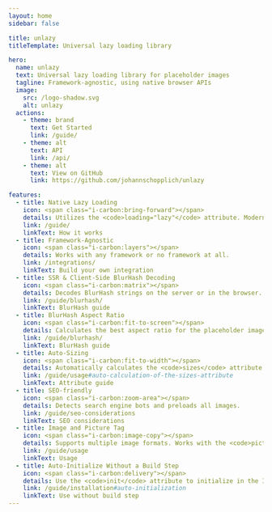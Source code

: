```yaml
---
layout: home
sidebar: false

title: unlazy
titleTemplate: Universal lazy loading library

hero:
  name: unlazy
  text: Universal lazy loading library for placeholder images
  tagline: Framework-agnostic, using native browser APIs
  image:
    src: /logo-shadow.svg
    alt: unlazy
  actions:
    - theme: brand
      text: Get Started
      link: /guide/
    - theme: alt
      text: API
      link: /api/
    - theme: alt
      text: View on GitHub
      link: https://github.com/johannschopplich/unlazy

features:
  - title: Native Lazy Loading
    icon: <span class="i-carbon:bring-forward"></span>
    details: Utilizes the <code>loading="lazy"</code> attribute. Modern browsers only.
    link: /guide/
    linkText: How it works
  - title: Framework-Agnostic
    icon: <span class="i-carbon:layers"></span>
    details: Works with any framework or no framework at all.
    link: /integrations/
    linkText: Build your own integration
  - title: SSR & Client-Side BlurHash Decoding
    icon: <span class="i-carbon:matrix"></span>
    details: Decodes BlurHash strings on the server or in the browser.
    link: /guide/blurhash/
    linkText: BlurHash guide
  - title: BlurHash Aspect Ratio
    icon: <span class="i-carbon:fit-to-screen"></span>
    details: Calculates the best aspect ratio for the placeholder image.
    link: /guide/blurhash/
    linkText: BlurHash guide
  - title: Auto-Sizing
    icon: <span class="i-carbon:fit-to-width"></span>
    details: Automatically calculates the <code>sizes</code> attribute for optimal performance.
    link: /guide/usage#auto-calculation-of-the-sizes-attribute
    linkText: Attribute guide
  - title: SEO-friendly
    icon: <span class="i-carbon:zoom-area"></span>
    details: Detects search engine bots and preloads all images.
    link: /guide/seo-considerations
    linkText: SEO considerations
  - title: Image and Picture Tag
    icon: <span class="i-carbon:image-copy"></span>
    details: Supports multiple image formats. Works with the <code>picture</code> tag.
    link: /guide/usage
    linkText: Usage
  - title: Auto-Initialize Without a Build Step
    icon: <span class="i-carbon:delivery"></span>
    details: Use the <code>init</code> attribute to initialize in the IIFE build.
    link: /guide/installation#auto-initialization
    linkText: Use without build step
---
```

